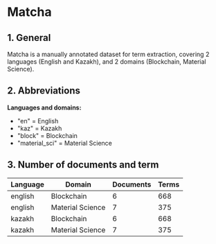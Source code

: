 # Matcha

## 1. General

Matcha is a manually annotated dataset for term extraction, covering 2 languages (English and Kazakh), and 2 domains (Blockchain, Material Science).

## 2. Abbreviations
**Languages and domains:**
* "en" = English
* "kaz" = Kazakh
* "block" = Blockchain
* "material_sci" = Material Science

## 3. Number of documents and term
| Language | Domain            | Documents | Terms |
|----------|--------------------|-----------|-------|
| english  | Blockchain        | 6         | 668   |
| english  | Material Science  | 7         | 375   |
| kazakh   | Blockchain        | 6         | 668   |
| kazakh   | Material Science  | 7         | 375   |

